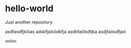 # hello-world
Just another repository

asdfasdfjklöas adskfjalsödkfja
asdkfaölsdfjka
asdjfaösdfjaö

nnInn
